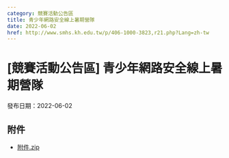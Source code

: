 ```yaml
---
category: 競賽活動公告區
title: 青少年網路安全線上暑期營隊
date: 2022-06-02
href: http://www.smhs.kh.edu.tw/p/406-1000-3823,r21.php?Lang=zh-tw
---
```


# [競賽活動公告區] 青少年網路安全線上暑期營隊

發布日期：2022-06-02



## 附件

- [附件.zip](https://www.smhs.kh.edu.tw/app/index.php?Action=downloadfile&file=WVhSMFlXTm9MelF3TDNCMFlWOHpOVGt3WHpjeU1EZ3hNVFZmTXpBd056RXVlbWx3&fname=DGGGROTSYWQO41XX50LKSWHGRK30OOLKDGUWTSKK4125MLVWKPROVTPOUSSSPKPO)

